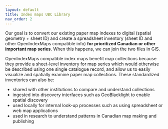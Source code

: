 ```yaml
---
layout: default
title: Index maps UBC Library
nav_order: 2
---
```

Our goal is to convert our existing paper map indexes to digital (spatial geometry + sheet ID) and create a spreadsheet inventory (sheet ID and other OpenIndexMaps compatible info) <b>for prioritized Canadian or other important map series</b>. When this happens, we can join the two files in GIS.

OpenIndexMaps compatible index maps benefit map collections because they provide a sheet-level inventory for map series which would otherwise be described using one single catalogue record, and allow us to easily visualize and spatially examine paper map collections. These standardized inventories can also be:

- shared with other institutions to compare and understand collections
- ingested into discovery interfaces such as GeoBlacklight to enable spatial discovery
- used locally for internal look-up processes such as using spreadsheet or web map applications
- used in research to understand patterns in Canadian map making and publishing
